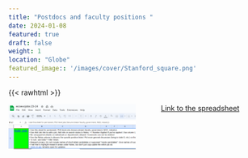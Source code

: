 ```yaml
---
title: "Postdocs and faculty positions "
date: 2024-01-08
featured: true
draft: false
weight: 1
location: "Globe"
featured_image:: '/images/cover/Stanford_square.png'
---
```

{{< rawhtml >}}
<div>
<img src="IES_jobs02.png" alt="logo" style="float:left;width:50%;height:50%;padding:0 50px 0 0;">
<!--<h2> Advisor: Claudia Stephan </h2>-->
<div>
<a href="https://docs.google.com/spreadsheets/d/1Fvh1BZANNKsn8oVqqN2V4mQtKjpivU7fGqygNTTRAj8/edit#gid=1864294017">Link to the spreadsheet</a>


